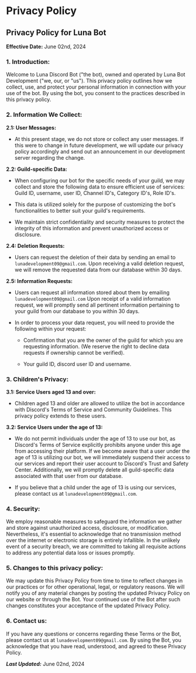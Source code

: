 # Privacy Policy

## Privacy Policy for Luna Bot
**Effective Date:** June 02nd, 2024

### 1. Introduction:
Welcome to Luna Discord Bot ("the bot), owned and operated by Luna Bot Development ("we, our, or "us"). This privacy policy outlines how we collect, use, and protect your personal information in connection with your use of the bot. By using the bot, you consent to the practices described in this privacy policy. 

### 2. Information We Collect:
**2.1: User Messages:**
- At this present stage, we do not store or collect any user messages. If this were to change in future development, we will update our privacy policy accordingly and send out an announcement in our development server regarding the change. 

**2.2: Guild-specific Data:**
- When configuring our bot for the specific needs of your guild, we may collect and store the following data to ensure efficient use of services: Guild ID, username, user ID, Channel ID's, Category ID's, Role ID's.

- This data is utilized solely for the purpose of customizing the bot's functionalities to better suit your guild's requirements.

- We maintain strict confidentiality and security measures to protect the integrity of this information and prevent unauthorized access or disclosure. 

**2.4: Deletion Requests:**
- Users can request the deletion of their data by sending an email to `lunadevelopment09@gmail.com`. Upon receiving a valid deletion request, we will remove the requested data from our database within 30 days.

**2.5: Information Requests:**

- Users can request all information stored about them by emailing `lunadevelopment09@gmail.com` Upon receipt of a valid information request, we will promptly send all pertinent information pertaining to your guild from our database to you within 30 days.

- In order to process your data request, you will need to provide the following within your request:

    - Confirmation that you are the owner of the guild for which you are requesting information. (We reserve the right to decline data requests if ownership cannot be verified).

    - Your guild ID, discord user ID and username.

### 3. Children's Privacy:
**3.1: Service Users aged 13 and over:**

- Children aged 13 and older are allowed to utilize the bot in accordance with Discord's Terms of Service and Community Guidelines. This privacy policy extends to these users.

**3.2: Service Users under the age of 13:**

- We do not permit individuals under the age of 13 to use our bot, as Discord's Terms of Service explicitly prohibits anyone under this age from accessing their platform. If we become aware that a user under the age of 13 is utilizing our bot, we will immediately suspend their access to our services and report their user account to Discord's Trust and Safety Center. Additionally, we will promptly delete all guild-specific data associated with that user from our database.

- If you believe that a child under the age of 13 is using our services, please contact us at `lunadevelopment09@gmail.com`.

### 4. Security:
We employ reasonable measures to safeguard the information we gather and store against unauthorized access, disclosure, or modification. Nevertheless, it's essential to acknowledge that no transmission method over the internet or electronic storage is entirely infallible. In the unlikely event of a security breach, we are committed to taking all requisite actions to address any potential data loss or issues promptly.

### 5. Changes to this privacy policy:
We may update this Privacy Policy from time to time to reflect changes in our practices or for other operational, legal, or regulatory reasons. We will notify you of any material changes by posting the updated Privacy Policy on our website or through the Bot. Your continued use of the Bot after such changes constitutes your acceptance of the updated Privacy Policy.

### 6. Contact us:
If you have any questions or concerns regarding these Terms or the Bot, please contact us at `lunadevelopment09@gmail.com`.
By using the Bot, you acknowledge that you have read, understood, and agreed to these Privacy Policy.

***Last Updated:*** June 02nd, 2024